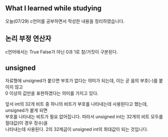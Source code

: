 ## What I learned while studying

오늘(07/29) c언어를 공부하면서 작성한 내용을 정리하였습니다.

## 논리 부정 연산자

c언어에서는 True False가 아닌 0과 1로 참/거짓이 구분된다.

## unsigned

자료형에 unsigned가 붙으면 부호가 없다는 의미가 되는데, 이는 곧 음의 부호(-)를 붙이지 않고  
0 이상의 값만을 표현하겠다는 의미를 가지고 있다.

앞서 int의 32개 비트 중 하나의 비트가 부호를 나타내는데 사용된다고 했는데, unsigned가 붙게 되면  
부호를 나타내는 비트가 필요 없어집니다. 따라서 unsigned int는 32개의 비트 모두를 절대값(이 경우 정수)을  
나타내는데 사용된다. 2의 32제곱이 unsigned int의 최대값이 되는 것입니다.

